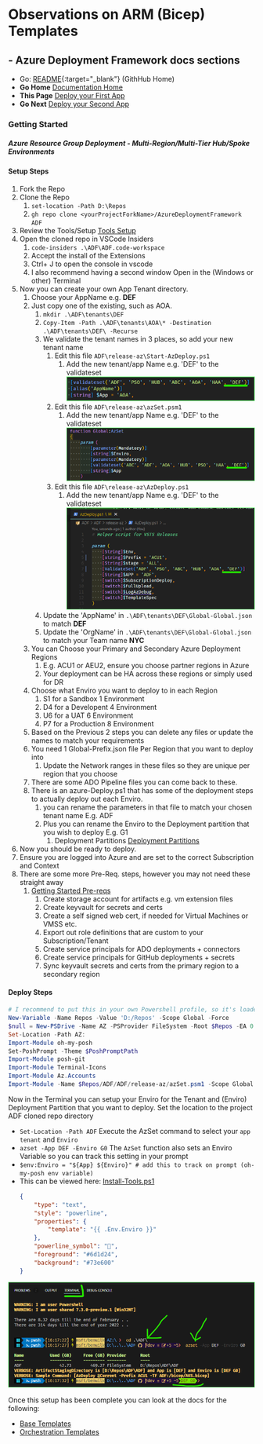 #  Observations on ARM (Bicep) Templates

## - Azure Deployment Framework docs sections
- Go: [README](https://github.com/brwilkinson/AzureDeploymentFramework#readme){:target="_blank"} (GithHub Home)
- **Go Home** [Documentation Home](./index.md)
- **This Page** [Deploy your First App](./Getting_Started.md)
- **Go Next** [Deploy your Second App](./Getting_Started2.md)

### Getting Started
##### *Azure Resource Group Deployment - Multi-Region/Multi-Tier Hub/Spoke Environments*

#### Setup Steps
1) Fork the Repo
1) Clone the Repo
    1) `set-location -Path D:\Repos`
    1) `gh repo clone <yourProjectForkName>/AzureDeploymentFramework ADF`
1) Review the Tools/Setup [Tools Setup](./Tools_Setup.md)
1) Open the cloned repo in VSCode Insiders
    1) `code-insiders .\ADF\ADF.code-workspace`
    1) Accept the install of the Extensions
    1) Ctrl+ J to open the console in vscode
    1) I also recommend having a second window Open in the (Windows or other) Terminal
1) Now you can create your own App Tenant directory.
    1) Choose your AppName e.g. **DEF**
    1) Just copy one of the existing, such as AOA.
        1) `mkdir .\ADF\tenants\DEF`
        1) `Copy-Item -Path .\ADF\tenants\AOA\* -Destination .\ADF\tenants\DEF\ -Recurse`
        1) We validate the tenant names in 3 places, so add your new tenant name
            1) Edit this file `ADF\release-az\Start-AzDeploy.ps1`
                1) Add the new tenant/app Name e.g. 'DEF' to the validateset
                ![Add your tenant/app Name to validateset](./Getting_Started_validateset.png)
            1) Edit this file `ADF\release-az\azSet.psm1`
                1) Add the new tenant/app Name e.g. 'DEF' to the validateset
                ![Add your tenant/app Name to validateset](./Getting_Started_validateset2.png)
            1) Edit this file `ADF\release-az\AzDeploy.ps1`
                1) Add the new tenant/app Name e.g. 'DEF' to the validateset
                ![Add your tenant/app Name to validateset](./Getting_Started_validateset3.png)
        1) Update the 'AppName' in `.\ADF\tenants\DEF\Global-Global.json` to match **DEF**
        1) Update the 'OrgName' in `.\ADF\tenants\DEF\Global-Global.json` to match your Team name **NYC**
    1) You can Choose your Primary and Secondary Azure Deployment Regions
        1) E.g. ACU1 or AEU2, ensure you choose partner regions in Azure
        1) Your deployment can be HA across these regions or simply used for DR
    1) Choose what Enviro you want to deploy to in each Region
        1) S1 for a Sandbox 1 Environment
        1) D4 for a Developent 4 Environment
        1) U6 for a UAT 6 Environment
        1) P7 for a Production 8 Environment
    1) Based on the Previous 2 steps you can delete any files or update the names to match your requirements
    1) You need 1 Global-Prefix.json file Per Region that you want to deploy into
        1) Update the Network ranges in these files so they are unique per region that you choose
    1) There are some ADO Pipeline files you can come back to these.
    1) There is an azure-Deploy.ps1 that has some of the deployment steps to actually deploy out each Enviro.
        1) you can rename the parameters in that file to match your chosen tenant name E.g. ADF
        1) Plus you can rename the Enviro to the Deployment partition that you wish to deploy E.g. G1
            1) Deployment Partitions [Deployment Partitions](./Deployment_Partitions.md)
1) Now you should be ready to deploy.
1) Ensure you are logged into Azure and are set to the correct Subscription and Context
1) There are some more Pre-Req. steps, however you may not need these straight away
    1) [Getting Started Pre-reqs](./Getting_Started_PreReqs.md)
        1) Create storage account for artifacts e.g. vm extension files
        1) Create keyvault for secrets and certs
        1) Create a self signed web cert, if needed for Virtual Machines or VMSS etc.
        1) Export out role definitions that are custom to your Subscription/Tenant
        1) Create service principals for ADO deployments + connectors
        1) Create service principals for GitHub deployments + secrets
        1) Sync keyvault secrets and certs from the primary region to a secondary region

#### Deploy Steps

```powershell
# I recommend to put this in your own Powershell profile, so it's loaded by default
New-Variable -Name Repos -Value 'D:/Repos' -Scope Global -Force
$null = New-PSDrive -Name AZ -PSProvider FileSystem -Root $Repos -EA 0
Set-Location -Path AZ:
Import-Module oh-my-posh
Set-PoshPrompt -Theme $PoshPromptPath
Import-Module posh-git
Import-Module Terminal-Icons
Import-Module Az.Accounts
Import-Module -Name $Repos/ADF/ADF/release-az/azSet.psm1 -Scope Global -Force

```

Now in the Terminal you can setup your Enviro for the Tenant and (Enviro) Deployment Partition that you want to deploy.
Set the location to the project ADF cloned repo directory
- `Set-Location -Path ADF`
Execute the AzSet command to select your `app tenant` and `Enviro`
- `azset -App DEF -Enviro G0`
The `AzSet` function also sets an Enviro Variable so you can track this setting in your prompt
- `$env:Enviro = "${App} ${Enviro}" # add this to track on prompt (oh-my-posh env variable)`
- This can be viewed here: [Install-Tools.ps1](https://github.com/brwilkinson/AzureDeploymentFramework/blob/main/ADF/1-prereqs/00-InstallTools.ps1#L157)
    ```json
    {
        "type": "text",
        "style": "powerline",
        "properties": {
            "template": "{{ .Env.Enviro }}"
        },
        "powerline_symbol": "",
        "foreground": "#6d1d24",
        "background": "#73e600"
    }
    ```
![AzSet to select Enviro](./Getting_Started_azset.png)

Once this setup has been complete you can look at the docs for the following:
- [Base Templates](./Base_Templates.md)
- [Orchestration Templates](./Orchestration_Templates.md)